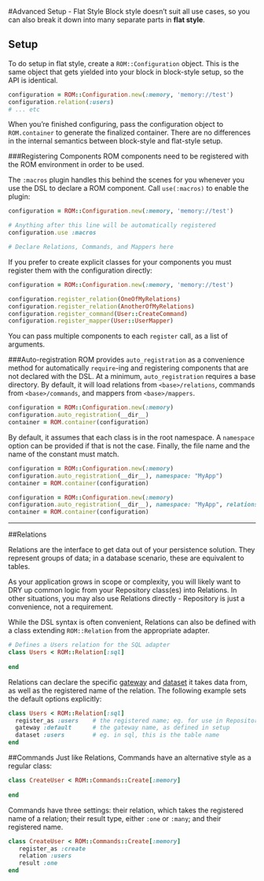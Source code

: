 #Advanced Setup - Flat Style
Block style doesn’t suit all use cases, so you can also break it down into many separate parts in **flat style**. 

## Setup
To do setup in flat style, create a `ROM::Configuration` object. This is the same object that gets yielded into your 
block in block-style setup, so the API is identical. 

```ruby
configuration = ROM::Configuration.new(:memory, 'memory://test')
configuration.relation(:users)
# ... etc
```

When you’re finished configuring, pass the configuration object to `ROM.container` to generate the finalized 
container. There are no differences in the internal semantics between block-style and flat-style setup.

###Registering Components
ROM components need to be registered with the ROM environment in order to be used. 

The `:macros` plugin handles this behind the scenes for you whenever you use the DSL to declare a ROM component. Call `use(:macros)` to enable the plugin:

```ruby
configuration = ROM::Configuration.new(:memory, 'memory://test')

# Anything after this line will be automatically registered
configuration.use :macros

# Declare Relations, Commands, and Mappers here
```

If you prefer to create explicit classes for your components you must register them with the configuration directly:

```ruby
configuration = ROM::Configuration.new(:memory, 'memory://test')

configuration.register_relation(OneOfMyRelations)
configuration.register_relation(AnotherOfMyRelations)
configuration.register_command(User::CreateCommand)
configuration.register_mapper(User::UserMapper)
```

You can pass multiple components to each `register` call, as a list of arguments.

###Auto-registration
ROM provides `auto_registration` as a convenience method for automatically `require`-ing and registering components that are not declared with the DSL. At a minimum, `auto_registration` requires a base directory. By default, it will load relations from `<base>/relations`, commands from `<base>/commands`, and mappers from `<base>/mappers`. 

```ruby
configuration = ROM::Configuration.new(:memory)
configuration.auto_registration(__dir__)
container = ROM.container(configuration)
```

By default, it assumes that each class is in the root namespace. A `namespace` option can be provided if that is not the case. Finally, the file name and the name of the constant must match.

```ruby
configuration = ROM::Configuration.new(:memory)
configuration.auto_registration(__dir__), namespace: "MyApp")
container = ROM.container(configuration)
```

```ruby
configuration = ROM::Configuration.new(:memory)
configuration.auto_registration(__dir__), namespace: "MyApp", relations: {namespace: "MyApp::Relations"})
container = ROM.container(configuration)
```

-----

##Relations

Relations are the interface to get data out of your persistence solution. They represent groups of data; in a database 
scenario, these are equivalent to tables. 

As your application grows in scope or complexity, you will likely want to DRY up common logic from your 
Repository class(es) into Relations. In other situations, you may also use Relations directly - Repository is just 
a convenience, not a requirement. 

While the DSL syntax is often convenient, Relations can also be defined with a class extending `ROM::Relation` from the 
appropriate adapter.

```Ruby 
# Defines a Users relation for the SQL adapter
class Users < ROM::Relation[:sql]
  
end
```

Relations can declare the specific [gateway](http://rom-rb.org/introduction/glossary/#gateway) and 
[dataset](http://rom-rb.org/introduction/glossary/#dataset) it takes data from, as well as the registered name of the 
relation. The following example sets the default options explicitly:

```ruby
class Users < ROM::Relation[:sql]
  register_as :users    # the registered name; eg. for use in Repository’s relations(...) method
  gateway :default      # the gateway name, as defined in setup
  dataset :users        # eg. in sql, this is the table name
end
```

##Commands
Just like Relations, Commands have an alternative style as a regular class:

```ruby
class CreateUser < ROM::Commands::Create[:memory]
 
end
```

Commands have three settings: their relation, which takes the registered name of a relation; their result type, either `:one` or `:many`; and their registered name. 

```ruby
class CreateUser < ROM::Commands::Create[:memory]
   register_as :create
   relation :users
   result :one
end
```
